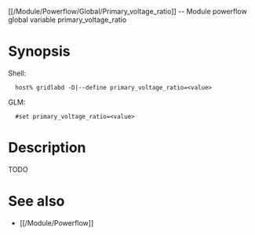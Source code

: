 [[/Module/Powerflow/Global/Primary_voltage_ratio]] -- Module powerflow global variable primary_voltage_ratio

# Synopsis
Shell:
~~~
  host% gridlabd -D|--define primary_voltage_ratio=<value>
~~~
GLM:
~~~
  #set primary_voltage_ratio=<value>
~~~

# Description

TODO

# See also
* [[/Module/Powerflow]]
